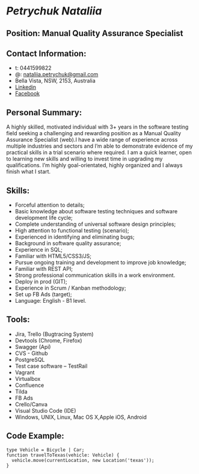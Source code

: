 # *Petrychuk Nataliia*

## Position: **Manual Quality Assurance Specialist**

## Contact Information:

* t: 0441599822
* @: nataliia.petrychuk@gmail.com
* Bella Vista, NSW, 2153, Australia
* [Linkedin](https://www.linkedin.com/in/nataliia-petrychuk-4068bb56/)
* [Facebook](https://www.facebook.com/nataliia.petrychuk/)

## Personal Summary:
A highly skilled, motivated individual with 3+ years in the software testing field seeking a challenging and rewarding position as a Manual Quality Assurance Specialist (web).I have a wide range of experience across multiple industries and sectors and I’m able to demonstrate evidence of my practical skills in a trial scenario where required. I am a quick learner, open to learning new skills and willing to invest time in upgrading my qualifications. I’m highly goal-orientated, highly organized and I always finish what I start.

## Skills:
* Forceful attention to details;
* Basic knowledge about software testing techniques and software development life cycle;
* Complete understanding of universal software design principles;
* High attention to functional testing (scenario);
* Experienced in identifying and eliminating bugs;
* Background in software quality assurance;
* Experience in SQL;
* Familiar with HTML5/CSS3/JS;
* Pursue ongoing training and development to improve job knowledge;
* Familiar with REST API;
* Strong professional communication skills in a work environment.
* Deploy in prod (GIT);
* Experience in Scrum / Kanban methodology;
* Set up FB Ads (target);
* Language: English - B1 level.

## Tools:
* Jira, Trello (Bugtracing System)
* Devtools (Chrome, Firefox)
* Swagger (Api)
* CVS - Github
* PostgreSQL
* Test case software – TestRail
* Vagrant
* Virtualbox
* Confluence
* Tilda
* FB Ads
* Crello/Canva
* Visual Studio Code (IDE)
* Windows, UNIX, Linux, Mac OS X,Apple iOS, Android

## Code Example:
```
type Vehicle = Bicycle | Car;
function travelToTexas(vehicle: Vehicle) {
  vehicle.move(currentLocation, new Location('texas'));
}
```
